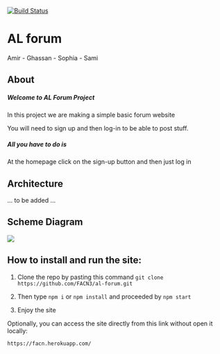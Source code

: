 [![Build Status](https://travis-ci.org/FACN3/al-forum.svg?branch=master)](https://travis-ci.org/FACN3/al-forum)

 # AL forum
 Amir - Ghassan - Sophia - Sami

 ## About

 ##### Welcome to AL Forum Project

In this project we are making a simple basic forum website

You will need to sign up and then log-in to be able to post stuff.

 ##### All you have to do is

At the homepage click on the sign-up button and then just log in

 ## Architecture

 ... to be added ...

 ## Scheme Diagram

 ![](https://user-images.githubusercontent.com/24490876/33879685-de7c3e52-df37-11e7-912a-33346bf398b5.png)


 ## How to install and run the site:

 1) Clone the repo by pasting this command ```git clone https://github.com/FACN3/al-forum.git```
 
 2) Then type `npm i` or `npm install` and proceeded by `npm start`
 
 3) Enjoy the site
 
 Optionally, you can access the site directly from this link without open it locally:
 
 `https://facn.herokuapp.com/`
